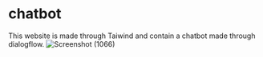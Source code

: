 # chatbot
This website is made through Taiwind and contain a chatbot made through dialogflow.
![Screenshot (1066)](https://user-images.githubusercontent.com/99094444/229714267-9df4d552-ef15-4a02-9609-5624a6172ca0.png)
